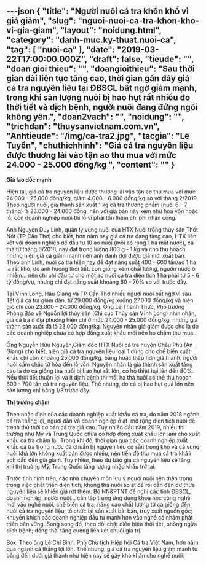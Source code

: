 ---json
{
    "title": "Người nuôi cá tra khốn khổ vì giá giảm",
    "slug": "nguoi-nuoi-ca-tra-khon-kho-vi-gia-giam",
    "layout": "noidung.html",
    "category": "danh-muc.ky-thuat.nuoi-ca",
    "tag": [
        "nuoi-ca"
    ],
    "date": "2019-03-22T17:00:00.000Z",
    "draft": false,
    "tieude": "",
    "doan gioi thieu": "",
    "doangioithieu": "Sau thời gian dài liên tục tăng cao, thời gian gần đây giá cá tra nguyên liệu tại ĐBSCL bất ngờ giảm mạnh, trong khi sản lượng nuôi bị hao hụt rất nhiều do thời tiết và dịch bệnh, người nuôi đang đứng ngồi không yên.",
    "doan2vach": "",
    "noidung": "",
    "trichdan": "thuysanvietnam.com.vn",
    "Anhtieude": "/img/ca-tra2.jpg",
    "tacgia": "Lê Tuyến",
    "chuthichhinh": "Giá cá tra nguyên liệu được thương lái vào tận ao thu mua với mức 24.000 - 25.000 đồng/kg ",
    "__content__": ""
}
---
<p><strong>Gi&aacute; lao dốc mạnh</strong></p>

<p>Hiện tại, gi&aacute; c&aacute; tra nguy&ecirc;n liệu được thương l&aacute;i v&agrave;o tận ao thu mua với mức 24.000 - 25.000 đồng/kg, giảm 4.000 - 6.000 đồng/kg so với th&aacute;ng 2/2019. Theo người nu&ocirc;i, gi&aacute; th&agrave;nh sản xuất 1 kg c&aacute; tra thương phẩm (nu&ocirc;i 6 - 7 th&aacute;ng) l&agrave; 23.000 - 24.000 đồng, n&ecirc;n với gi&aacute; b&aacute;n n&agrave;y xem như h&ograve;a vốn hoặc lỗ; c&ograve;n doanh nghiệp nu&ocirc;i th&igrave; lỗ v&igrave; phải tốn th&ecirc;m chi ph&iacute; nh&acirc;n c&ocirc;ng.&nbsp;</p>

<p>Anh Nguyễn Duy Linh, quản l&yacute; v&ugrave;ng nu&ocirc;i của HTX Nu&ocirc;i trồng thủy sản Thốt Nốt (TP Cần Thơ) cho biết, hơn năm nay gi&aacute; c&aacute; tra đang tăng cao, HTX li&ecirc;n kết với doanh nghiệp để đầu tư 10 ao nu&ocirc;i (mỗi ao rộng 1 ha mặt nước), c&aacute; thả từ th&aacute;ng 6/2018, nay đạt trọng lượng 800 g - 1 kg v&agrave; cho thu hoạch, nhưng hiện gi&aacute; c&aacute; giảm mạnh n&ecirc;n anh đ&agrave;nh đợi được gi&aacute; mới xuất b&aacute;n. Theo anh Linh,&nbsp;nu&ocirc;i c&aacute; tra hiện nay để đạt năng suất 400 - 600 tấn/ao 1 ha l&agrave; rất kh&oacute;, do ảnh hưởng thời tiết, con giống k&eacute;m chất lượng, nguồn nước &ocirc; nhiễm&hellip; n&ecirc;n chi ph&iacute; đầu tư cho một ao nu&ocirc;i c&aacute; tra diện t&iacute;ch 1 ha phải tư 5 - 6 tỷ đồng/vụ, nhưng chỉ đạt năng suất khoảng 60 - 70% so với trước đ&acirc;y.</p>

<p>Tại Vĩnh Long, Hậu Giang v&agrave; TP Cần Thơ nhiều người nu&ocirc;i bất ngờ v&igrave; sau Tết gi&aacute; c&aacute; tra giảm dần, từ 29.000 đồng/kg xuống 27.000 đồng/kg v&agrave; hiện giờ chỉ c&ograve;n 23.000 - 24.000 đồng/kg. &Ocirc;ng L&ecirc; Th&agrave;nh Thức, Ph&oacute; trưởng Ph&ograve;ng Bảo vệ Nguồn lợi thủy sản (Chi cục Thủy sản Vĩnh Long) nh&igrave;n nhận, gi&aacute; c&aacute; tra ở địa phương hiện chỉ ở mức 24.000 - 25.000 đồng/kg, nhưng gi&aacute; th&agrave;nh sản xuất đ&atilde; l&agrave; 23.000 đồng/kg. Nguy&ecirc;n nh&acirc;n gi&aacute; giảm được cho l&agrave; do c&aacute;c doanh nghiệp chưa c&oacute; hợp đồng xuất khẩu mới n&ecirc;n họ chậm thu mua.</p>

<p>&Ocirc;ng Nguyễn Hữu Nguy&ecirc;n,Gi&aacute;m đốc HTX Nu&ocirc;i c&aacute; tra huyện Ch&acirc;u Ph&uacute; (An Giang) cho biết, hiện gi&aacute; c&aacute; tra nguy&ecirc;n liệu loại 1 d&ugrave;ng cho chế biến xuất khẩu chỉ c&ograve;n khoảng 25.000 đồng/kg, bằng hoặc thấp hơn gi&aacute; th&agrave;nh, người nu&ocirc;i cầm chắc từ h&ograve;a đến lỗ vốn. Nguy&ecirc;n nh&acirc;n l&agrave; gi&aacute; th&agrave;nh sản xuất tăng cao l&agrave; do c&aacute; giống thả nu&ocirc;i bị hao hụt rất lớn, c&oacute; hộ thiệt hại l&ecirc;n đến 80%. Nếu thời tiết thuận lợi v&agrave; &iacute;t dịch bệnh th&igrave; mỗi ha thả nu&ocirc;i c&oacute; thể thu hoạch 600 - 700 tấn c&aacute; tra nguy&ecirc;n liệu. Thế nhưng, do c&aacute; bị hao hụt qu&aacute; lớn n&ecirc;n sản lượng chỉ bằng 1/3 trước đ&acirc;y.</p>

<p><strong>Thị trường chậm</strong></p>

<p>Theo nhận định của c&aacute;c doanh nghiệp xuất khẩu c&aacute; tra, do năm 2018 ng&agrave;nh c&aacute; tra thắng lợi, người d&acirc;n v&agrave; doanh nghiệp ồ ạt&nbsp; mở rộng diện t&iacute;ch nu&ocirc;i để tranh thủ thời cơ b&aacute;n c&aacute; tra gi&aacute; cao. Tuy nhi&ecirc;n đầu năm 2019, nhiều thị trường như Mỹ v&agrave; Trung Quốc chưa c&oacute; hợp đồng xuất khẩu lớn l&agrave;m cho xuất khẩu c&aacute; tra chậm lại. Trong khi đ&oacute;, thời gian qua c&aacute;c doanh nghiệp xuất khẩu c&aacute; tra trong nước đ&atilde; chuẩn bị nguy&ecirc;n liệu c&oacute; sẵn trong kho v&agrave; cả v&ugrave;ng nu&ocirc;i kh&aacute; lớn kh&ocirc;ng xuất b&aacute;n được nhiều, n&ecirc;n tiến độ thu mua c&aacute; tra kh&aacute; &igrave; ạch dẫn đến gi&aacute; giảm. Tuy nhi&ecirc;n, theo dự b&aacute;o gi&aacute; c&aacute; nguy&ecirc;n liệu sẽ tăng, khi thị trường Mỹ, Trung Quốc tăng lượng nhập khẩu trở lại.</p>

<p>Trước t&igrave;nh h&igrave;nh tr&ecirc;n, c&aacute;c nh&agrave; chuy&ecirc;n m&ocirc;n lưu &yacute; người nu&ocirc;i n&ecirc;n thận trọng trong việc ph&aacute;t triển diện t&iacute;ch; kh&ocirc;ng thả nu&ocirc;i &agrave;o ạt để rồi dẫn đến dư thừa nguy&ecirc;n liệu sẽ khiến gi&aacute; rớt th&ecirc;m. Bộ NN&amp;PTNT đề nghị c&aacute;c tỉnh ĐBSCL, doanh nghiệp, người nu&ocirc;i&hellip; cần tập trung ứng dụng khoa học c&ocirc;ng nghệ mới v&agrave;o nghề nu&ocirc;i, chế biến c&aacute; tra; n&acirc;ng cao chất lượng từ c&aacute; giống đến nu&ocirc;i c&aacute; tra nguy&ecirc;n liệu; tổ chức lại sản xuất b&agrave;i bản, truy xuất nguồn gốc; khuyến kh&iacute;ch c&aacute;c doanh nghiệp đầu tư mạnh hơn v&agrave;o nghề c&aacute; nhằm ph&aacute;t triển bền vững. Song song đ&oacute;, theo d&otilde;i chặt diễn biến thời tiết, ph&ograve;ng ngừa dịch bệnh; đồng thời tăng cường li&ecirc;n kết chuỗi gi&aacute; trị.</p>

<p>Box: Theo &ocirc;ng L&ecirc; Ch&iacute; B&igrave;nh, Ph&oacute; Chủ tịch Hiệp hội C&aacute; tra Việt Nam, hơn năm qua ng&agrave;nh c&aacute; thắng lợi lớn. Thế nhưng, gi&aacute; c&aacute; tra nguy&ecirc;n liệu giảm mạnh từ bằng đến dưới gi&aacute; th&agrave;nh như hiện nay sẽ g&acirc;y kh&oacute; khăn cho nghề nu&ocirc;i.</p>
